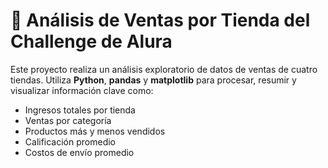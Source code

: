 # 🛒 Análisis de Ventas por Tienda del Challenge de Alura

Este proyecto realiza un análisis exploratorio de datos de ventas de cuatro tiendas. Utiliza **Python**, **pandas** y **matplotlib** para procesar, resumir y visualizar información clave como:

- Ingresos totales por tienda
- Ventas por categoría
- Productos más y menos vendidos
- Calificación promedio 
- Costos de envío promedio
